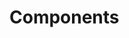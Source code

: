 <!-- Space: Projects -->
<!-- Parent: BaseTemplate -->
<!-- Title: Components BaseTemplate -->
<!-- Label: BaseTemplate -->
<!-- Label: Project -->
<!-- Label: Components -->
<!-- Include: disclaimer.md -->
<!-- Include: ac:toc -->

# Components
